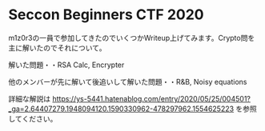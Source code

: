 # Seccon Beginners CTF 2020

m1z0r3の一員で参加してきたのでいくつかWriteup上げてみます。Crypto問を主に解いたのでそれについて。

解いた問題・・RSA Calc, Encrypter

他のメンバーが先に解いて後追いして解いた問題・・R&B, Noisy equations


詳細な解説は https://ys-5441.hatenablog.com/entry/2020/05/25/004501?_ga=2.64407279.1948094120.1590330962-478297962.1554625223 を参照してください。
